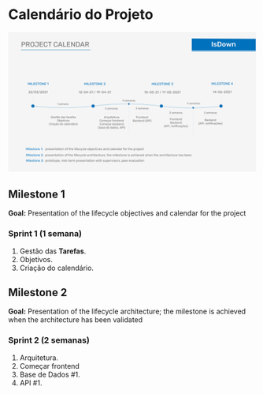 
# Calendário do Projeto

![Calendário do projeto](../assets/Image_Project.png)

## Milestone 1

**Goal:**
Presentation of the lifecycle objectives and calendar for the project

### Sprint 1 (1 semana)

1. Gestão das **Tarefas**.
2. Objetivos.
3. Criação do calendário.

## Milestone 2

**Goal:**
Presentation of the lifecycle architecture; the milestone is achieved when the architecture has been validated

### Sprint 2 (2 semanas)

1. Arquitetura.
2. Começar frontend
3. Base de Dados #1.
4. API #1.
